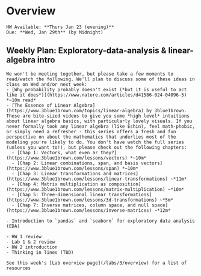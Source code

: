 # Overview
```{admonition} HW 2
HW Available: **Thurs Jan 23 (evening)**  
Due: **Wed, Jan 29th** (by Midnight)
```

<!-- ```{important}
*Like last week make sure to use Github classroom to access and submit the HW!*  
``` -->

## Weekly Plan: Exploratory-data-analysis & linear-algebra intro
```{topic} Monday Jan 20th - NO CLASS (MLK Day)
We won't be meeting together, but please take a few moments to read/watch the following. We'll plan to discuss some of these ideas in class on Wed and/or next week:  
- [Why probability probably doesn't exist (*but it is useful to act like it does*)](https://www.nature.com/articles/d41586-024-04096-5) *~10m read*
- [The Essence of Linear Algebra](https://www.3blue1brown.com/topics/linear-algebra) by 3blue1brown. These are bite-sized videos to give you some *high level* intuitions about linear algebra basics, with particularly lovely visuals. If you never formally took any linear algebra (like Eshin), feel math-phobic, or simply need a refresher - this series offers a fresh and fun perspective on about the mathematics that underlies most of the modeling you're likely to do. You don't have watch the full series (unless you want to!), but please check out the following chapters:  
  - [Chap 1: Vectors, what even ar they?](https://www.3blue1brown.com/lessons/vectors) *~10m*
  - [Chap 2: Linear combinations, span, and basis vectors](https://www.3blue1brown.com/lessons/span) *~10m*
  - [Chap 3: Linear transformations and matrices](https://www.3blue1brown.com/lessons/linear-transformations) ~*11m*
  - [Chap 4: Matrix multiplication as composition](https://www.3blue1brown.com/lessons/matrix-multiplication) ~*10m*
  - [Chap 5: Three-dimensional linear transformations](https://www.3blue1brown.com/lessons/3d-transformations) ~*5m*
  - [Chap 7: Inverse matrices, column space, and null space](https://www.3blue1brown.com/lessons/inverse-matrices) ~*12m*
```

```{topic} [📚 Tuesday Jan 20th (LAB)](https://classroom.github.com/a/H83tmXav)
- Introduction to `pandas` and `seaborn` for exploratory data analysis (EDA)
```

```{topic} Wednesday Jan 21st (tentative plan)
- HW 1 review
- Lab 1 & 2 review
- HW 2 introduction
- Thinking in lines (TBD)
```

```{topic} Python References
See this week's [Lab overview page](/labs/3/overview) for a list of resources
```

